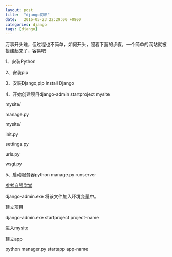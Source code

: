 ```yaml
---
layout: post
title:  "django初识"
date:   2016-05-23 22:29:00 +0800
categories: django
tags: [django]
---
```


万事开头难，但过程也不简单，如何开头，照着下面的步骤，一个简单的网站就被搭建起来了，容易吧

1、安装Python

2、安装pip

3、安装Django,pip install Django

4、开始创建项目django-admin startproject mysite

mysite/

manage.py

mysite/

init.py

settings.py

urls.py

wsgi.py

5、启动服务器python manage.py runserver

[参考自强学堂](http://www.ziqiangxuetang.com/django/django-basic.html)

django-admin.exe 将该文件加入环境变量中。

建立项目

django-admin.exe startproject project-name

进入mysite

建立app

python manager.py startapp app-name